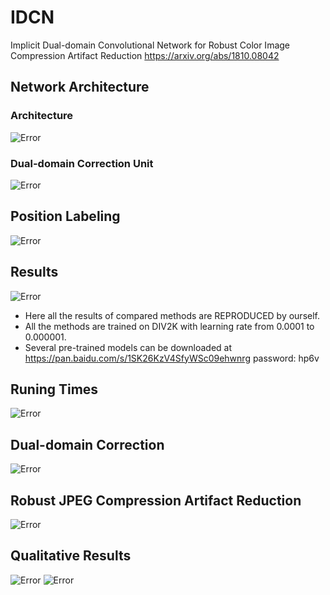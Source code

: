 # IDCN
Implicit Dual-domain Convolutional Network for Robust Color Image Compression Artifact Reduction
https://arxiv.org/abs/1810.08042

## Network Architecture
### Architecture
![Error](https://github.com/zhenngbolun/IDCN/blob/master/Fig4.png)

### Dual-domain Correction Unit
![Error](https://github.com/zhenngbolun/IDCN/blob/master/Fig6.png)

## Position Labeling
![Error](https://github.com/zhenngbolun/IDCN/blob/master/position_labeling.png)
## Results
![Error](https://github.com/zhenngbolun/IDCN/blob/master/color_result.png)
* Here all the results of compared methods are REPRODUCED by ourself. 
* All the methods are trained on DIV2K with learning rate from 0.0001 to 0.000001.
* Several pre-trained models can be downloaded at https://pan.baidu.com/s/1SK26KzV4SfyWSc09ehwnrg password: hp6v 

## Runing Times
![Error](https://github.com/zhenngbolun/IDCN/blob/master/fig11.png)

## Dual-domain Correction
![Error](https://github.com/zhenngbolun/IDCN/blob/master/fig9.png)

## Robust JPEG Compression Artifact Reduction
![Error](https://github.com/zhenngbolun/IDCN/blob/master/fig12.png)

## Qualitative Results
![Error](https://github.com/zhenngbolun/IDCN/blob/master/fig10.png)
![Error](https://github.com/zhenngbolun/IDCN/blob/master/fig13.png)
 
